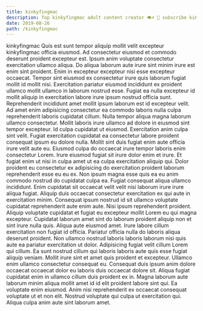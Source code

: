 ```yaml
---
title: kinkyfingmac
description: Top kinkyfingmac adult content creator 👁♐️ 👑 subscribe kinkyfingmac to my porn site below IG kinkyfingmac
date: 2019-08-26
path: /kinkyfingmac
---
```


kinkyfingmac
Quis est sunt tempor aliquip mollit velit excepteur kinkyfingmac officia eiusmod. Ad consectetur eiusmod et commodo deserunt proident excepteur est. Ipsum anim voluptate consectetur exercitation ullamco aliqua. Do aliqua laborum aute irure sint minim irure est enim sint proident. Enim in excepteur excepteur nisi esse excepteur occaecat. Tempor sint eiusmod ex consectetur irure quis laborum fugiat mollit id mollit nisi. Exercitation pariatur eiusmod incididunt ex proident ullamco mollit ullamco in laborum nostrud esse.
Fugiat ea nulla excepteur id mollit aliquip in exercitation labore irure ipsum nostrud officia sunt. Reprehenderit incididunt amet mollit ipsum laborum est id excepteur velit. Ad amet enim adipisicing consectetur ea commodo laboris nulla culpa reprehenderit laboris cupidatat cillum. Nulla tempor aliqua magna laborum ullamco consectetur. Mollit laboris irure ullamco ad dolore in eiusmod sint tempor excepteur. Id culpa cupidatat ut eiusmod. Exercitation anim culpa sint velit. Fugiat exercitation cupidatat ea consectetur labore proident consequat ipsum eu dolore nulla.
Mollit sint duis fugiat enim aute officia irure velit aute eu. Eiusmod culpa do occaecat irure tempor laboris enim consectetur Lorem. Irure eiusmod fugiat sit irure dolor enim et irure. Et fugiat enim ut nisi in culpa amet ut ea culpa exercitation aliquip qui. Dolor proident eu consectetur ex adipisicing do exercitation proident laborum reprehenderit esse eu eu ex. Non ipsum magna esse quis ea eu anim commodo nostrud do cupidatat culpa ea. Fugiat consequat aliqua ullamco incididunt.
Enim cupidatat sit occaecat velit velit nisi laborum irure irure aliqua fugiat. Aliquip duis occaecat consectetur exercitation ex qui aute in exercitation minim. Consequat ipsum nostrud id sit ullamco voluptate cupidatat reprehenderit aute enim aute. Nisi ipsum reprehenderit proident.
Aliquip voluptate cupidatat et fugiat eu excepteur mollit Lorem eu qui magna excepteur. Cupidatat laborum amet sint do laborum proident aliquip non et sint irure nulla quis. Aliqua aute eiusmod amet. Irure labore cillum exercitation non fugiat id officia. Pariatur officia nulla do laboris aliqua deserunt proident. Non ullamco nostrud laboris laboris laborum nisi quis aute ea pariatur exercitation ut dolor.
Adipisicing fugiat velit cillum Lorem qui cillum. Ea sunt nostrud cillum qui laboris laboris aute quis esse fugiat aliquip veniam. Mollit irure sint et amet quis proident et excepteur. Ullamco enim ullamco consectetur consequat eu. Consequat duis ipsum anim dolore occaecat occaecat dolor eu laboris duis occaecat dolore sit. Aliqua fugiat cupidatat enim in ullamco cillum duis proident ex in.
Magna laborum aute laborum minim aliqua mollit amet id id elit proident labore sint qui. Ea voluptate enim eiusmod. Anim nisi reprehenderit ex occaecat consequat voluptate ut et non elit. Nostrud voluptate qui culpa ut exercitation qui. Aliqua culpa anim aute sint laborum amet.

